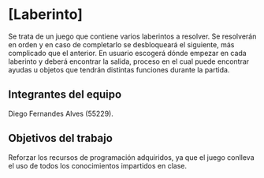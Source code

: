 # [Laberinto]

Se trata de un juego que contiene varios laberintos a resolver. Se resolverán en orden y en caso de completarlo se desbloqueará el siguiente, más complicado que el anterior. En usuario escogerá dónde empezar en cada laberinto y deberá encontrar la salida, proceso en el cual puede encontrar ayudas u objetos que tendrán distintas funciones durante la partida.

## Integrantes del equipo

Diego Fernandes Alves (55229).





## Objetivos del trabajo

Reforzar los recursos de programación adquiridos, ya que el juego conlleva el uso de todos los conocimientos impartidos en clase.

